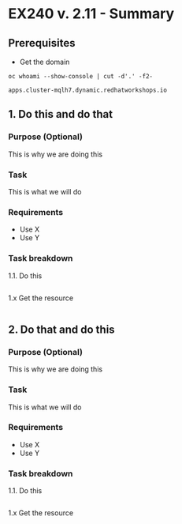 # EX240 v. 2.11 - Summary

## Prerequisites
* Get the domain
```
oc whoami --show-console | cut -d'.' -f2-
```
```
apps.cluster-mqlh7.dynamic.redhatworkshops.io
```

## 1. Do this and do that
### Purpose (Optional)
This is why we are doing this

### Task
This is what we will do

### Requirements
* Use X
* Use Y
  
### Task breakdown
1.1. Do this
```
```
1.x Get the resource
```
```
## 2. Do that and do this
### Purpose (Optional)
This is why we are doing this

### Task
This is what we will do

### Requirements
* Use X
* Use Y
  
### Task breakdown
1.1. Do this
```
```
1.x Get the resource
```
```
